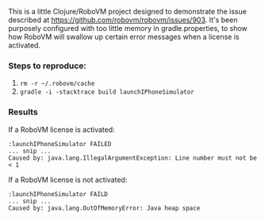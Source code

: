 This is a little Clojure/RoboVM project designed to demonstrate
the issue described at https://github.com/robovm/robovm/issues/903.
It's been purposely configured with too little memory in gradle.properties,
to show how RoboVM will swallow up certain error messages when a
license is activated.

### Steps to reproduce:

1. `rm -r ~/.robovm/cache`
1. `gradle -i -stacktrace build launchIPhoneSimulator`

### Results

If a RoboVM license is activated:
```
:launchIPhoneSimulator FAILED
... snip ...
Caused by: java.lang.IllegalArgumentException: Line number must not be < 1
```

If a RoboVM license is not activated:
```
:launchIPhoneSimulator FAILD
... snip ...
Caused by: java.lang.OutOfMemoryError: Java heap space
```
